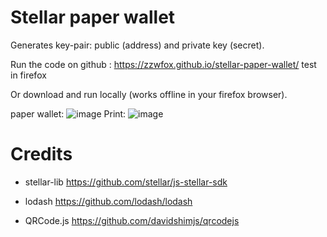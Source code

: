 # Stellar paper wallet
Generates key-pair: public (address) and private key (secret).

Run the code on github :
https://zzwfox.github.io/stellar-paper-wallet/
test in firefox

Or download and run locally (works offline in your firefox browser).

paper wallet:
![image](https://zzwfox.github.io/stellar-paper-wallet/paper.PNG)
Print:
![image](https://zzwfox.github.io/stellar-paper-wallet/nicer.PNG)

# Credits

- stellar-lib
https://github.com/stellar/js-stellar-sdk

- lodash
https://github.com/lodash/lodash

- QRCode.js
https://github.com/davidshimjs/qrcodejs

